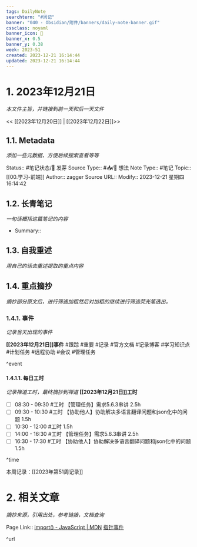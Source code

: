 ```yaml
---
tags: DailyNote
searchterm: "#周记"
banner: "040 - Obsidian/附件/banners/daily-note-banner.gif"
cssclass: noyaml
banner_icon: 💌
banner_x: 0.5
banner_y: 0.38
week: 2023-51
created: 2023-12-21 16:14:44
updated: 2023-12-21 16:14:44
---
```


# 1. 2023年12月21日

_本文件主旨，并链接到前一天和后一天文件_

<< [[2023年12月20日]] | [[2023年12月22日]]>>

## 1.1. Metadata

_添加一些元数据，方便后续搜索查看等等_

Status:: #笔记状态/🌱 发芽
Source Type:: #📥/💭 想法 
Note Type:: #笔记
Topic:: [[00.学习-前端]]
Author:: zagger
Source URL::
Modify:: 2023-12-21 星期四 16:14:42

## 1.2. 长青笔记

_一句话概括这篇笔记的内容_

- Summary::

## 1.3. 自我重述

_用自己的话去重述提取的重点内容_

## 1.4. 重点摘抄

_摘抄部分原文后，进行筛选加粗然后对加粗的继续进行筛选荧光笔选出。_

### 1.4.1. 事件

_记录当天出现的事件_

**[[2023年12月21日]]事件** 
#跟踪 #重要 #记录 #官方文档 #记录博客 #学习知识点 #计划任务 #远程协助 #会议 #管理任务

^event

#### 1.4.1.1. 每日工时

_记录禅道工时，最终摘抄到禅道_
**[[2023年12月21日]]工时**
- [ ] 08:30 - 09:30 #工时 【管理任务】需求5.6.3串讲 2.5h
- [ ] 09:30 - 10:30 #工时 【协助他人】协助解决多语言翻译问题和json化中的问题 1.5h
- [ ] 10:30 - 12:00 #工时  1.5h
- [ ] 14:00 - 16:30 #工时  【管理任务】需求5.6.3串讲 2.5h
- [ ] 16:30 - 17:30 #工时  【协助他人】协助解决多语言翻译问题和json化中的问题 1.5h

^time

本周记录：[[2023年第51周记录]]

# 2. 相关文章

_摘抄来源，引用出处，参考链接，文档查询_

Page Link::
[import() - JavaScript | MDN](https://developer.mozilla.org/en-US/docs/Web/JavaScript/Reference/Operators/import#module_namespace_object)
[指针事件](https://zh.javascript.info/pointer-events)

^url
